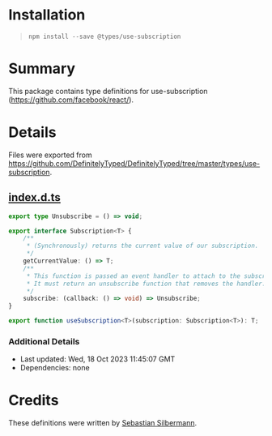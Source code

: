 # Installation
> `npm install --save @types/use-subscription`

# Summary
This package contains type definitions for use-subscription (https://github.com/facebook/react/).

# Details
Files were exported from https://github.com/DefinitelyTyped/DefinitelyTyped/tree/master/types/use-subscription.
## [index.d.ts](https://github.com/DefinitelyTyped/DefinitelyTyped/tree/master/types/use-subscription/index.d.ts)
````ts
export type Unsubscribe = () => void;

export interface Subscription<T> {
    /**
     * (Synchronously) returns the current value of our subscription.
     */
    getCurrentValue: () => T;
    /**
     * This function is passed an event handler to attach to the subscription.
     * It must return an unsubscribe function that removes the handler.
     */
    subscribe: (callback: () => void) => Unsubscribe;
}

export function useSubscription<T>(subscription: Subscription<T>): T;

````

### Additional Details
 * Last updated: Wed, 18 Oct 2023 11:45:07 GMT
 * Dependencies: none

# Credits
These definitions were written by [Sebastian Silbermann](https://github.com/eps1lon).
